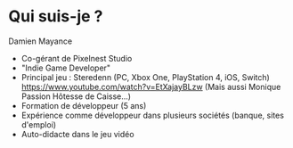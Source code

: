 # Qui suis-je ?

Damien Mayance

- Co-gérant de Pixelnest Studio
- "Indie Game Developer"
- Principal jeu : Steredenn (PC, Xbox One, PlayStation 4, iOS, Switch)
https://www.youtube.com/watch?v=EtXajayBLzw
(Mais aussi Monique Passion Hôtesse de Caisse...)
- Formation de développeur (5 ans)
- Expérience comme développeur dans plusieurs sociétés (banque, sites d'emploi)
- Auto-didacte dans le jeu vidéo
